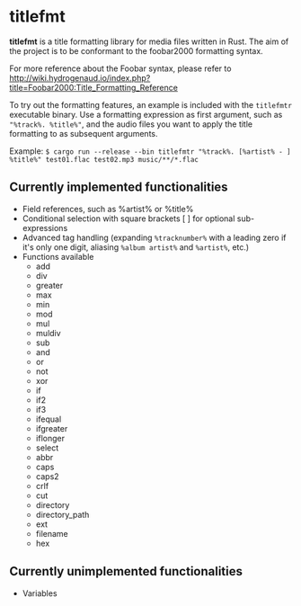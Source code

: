 # titlefmt

**titlefmt** is a title formatting library for media files written in Rust. The aim of the project is to be conformant to the foobar2000 formatting syntax.

For more reference about the Foobar syntax, please refer to http://wiki.hydrogenaud.io/index.php?title=Foobar2000:Title_Formatting_Reference

To try out the formatting features, an example is included with the `titlefmtr` executable binary. Use a formatting expression as first argument, such as `"%track%. %title%"`, and the audio files you want to apply the title formatting to as subsequent arguments.

Example: `$ cargo run --release --bin titlefmtr "%track%. [%artist% - ] %title%" test01.flac test02.mp3 music/**/*.flac`

## Currently implemented functionalities
* Field references, such as %artist% or %title%
* Conditional selection with square brackets [ ] for optional sub-expressions
* Advanced tag handling (expanding `%tracknumber%` with a leading zero if it's only one digit, aliasing `%album artist%` and `%artist%`, etc.)
* Functions available
  * add
  * div
  * greater
  * max
  * min
  * mod
  * mul
  * muldiv
  * sub
  * and
  * or
  * not
  * xor
  * if
  * if2
  * if3
  * ifequal
  * ifgreater
  * iflonger
  * select
  * abbr
  * caps
  * caps2
  * crlf
  * cut
  * directory
  * directory_path
  * ext
  * filename
  * hex

## Currently unimplemented functionalities
 * Variables